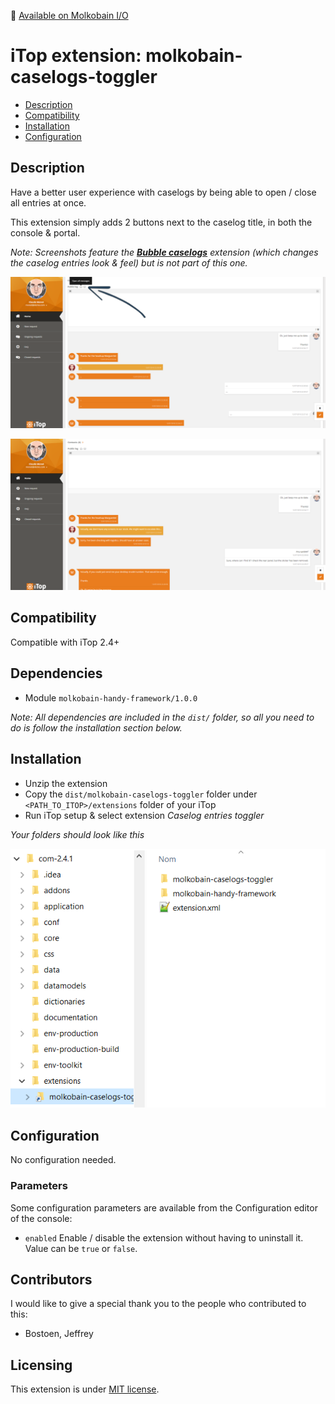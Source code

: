 👋 [Available on Molkobain I/O](https://www.molkobain.com/product/caselogs-toggler/)

# iTop extension: molkobain-caselogs-toggler
* [Description](#description)
* [Compatibility](#compatibility)
* [Installation](#installation)
* [Configuration](#configuration)

## Description
Have a better user experience with caselogs by being able to open / close all entries at once.

This extension simply adds 2 buttons next to the caselog title, in both the console & portal.

*Note: Screenshots feature the **[Bubble caselogs](https://www.molkobain.com/product/bubble-caselogs/)** extension (which changes the caselog entries look & feel) but is not part of this one.*

![Description decoration](https://raw.githubusercontent.com/Molkobain/itop-caselogs-toggler/develop/docs/mct-portal-example-01.PNG)

![Description decoration](https://raw.githubusercontent.com/Molkobain/itop-caselogs-toggler/develop/docs/mct-portal-example-02.PNG)

## Compatibility
Compatible with iTop 2.4+

## Dependencies
* Module `molkobain-handy-framework/1.0.0`

*Note: All dependencies are included in the `dist/` folder, so all you need to do is follow the installation section below.*

## Installation
* Unzip the extension
* Copy the ``dist/molkobain-caselogs-toggler`` folder under ``<PATH_TO_ITOP>/extensions`` folder of your iTop
* Run iTop setup & select extension *Caselog entries toggler*

*Your folders should look like this*

![Extensions folder](https://raw.githubusercontent.com/Molkobain/itop-caselogs-toggler/develop/docs/mct-install.PNG)

## Configuration
No configuration needed.

### Parameters
Some configuration parameters are available from the Configuration editor of the console:
* ``enabled`` Enable / disable the extension without having to uninstall it. Value can be ``true`` or ``false``.

## Contributors
I would like to give a special thank you to the people who contributed to this:
 - Bostoen, Jeffrey

## Licensing
This extension is under [MIT license](https://en.wikipedia.org/wiki/MIT_License).

